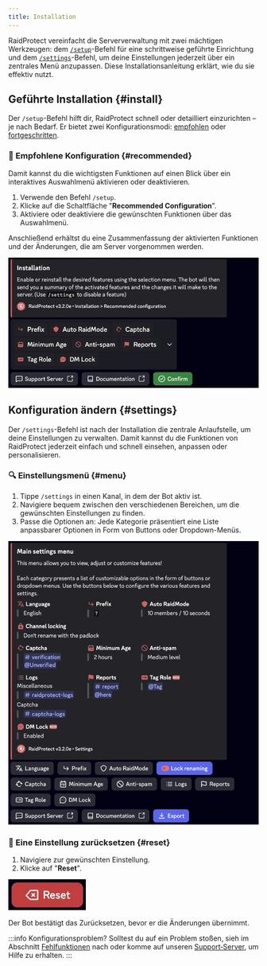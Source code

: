 ```yaml
---
title: Installation
---
```


RaidProtect vereinfacht die Serververwaltung mit zwei mächtigen Werkzeugen: dem [`/setup`](#install)-Befehl für eine schrittweise geführte Einrichtung und dem [`/settings`](#settings)-Befehl, um deine Einstellungen jederzeit über ein zentrales Menü anzupassen. Diese Installationsanleitung erklärt, wie du sie effektiv nutzt.

## Geführte Installation {#install}

Der `/setup`-Befehl hilft dir, RaidProtect schnell oder detailliert einzurichten – je nach Bedarf. Er bietet zwei Konfigurationsmodi: [empfohlen](#recommended) oder [fortgeschritten](#advanced).

### 🔧 Empfohlene Konfiguration {#recommended}

Damit kannst du die wichtigsten Funktionen auf einen Blick über ein interaktives Auswahlmenü aktivieren oder deaktivieren.

1. Verwende den Befehl `/setup`.
2. Klicke auf die Schaltfläche "**Recommended Configuration**".
3. Aktiviere oder deaktiviere die gewünschten Funktionen über das Auswahlmenü.

Anschließend erhältst du eine Zusammenfassung der aktivierten Funktionen und der Änderungen, die am Server vorgenommen werden.

![Empfohlene Konfigurations-Screenshot](../../../en/docusaurus-plugin-content-docs/current/assets/rp-setup.webp)

<!--
### 🛠️ Fortgeschrittene Konfiguration {#advanced}

Wenn du den Bot gründlicher konfigurieren möchtest, wähle die fortgeschrittene Konfiguration. Der Bot führt dich Schritt für Schritt mit klaren Erklärungen.

1. Verwende den `/setup`-Befehl.
2. Wähle die Schaltfläche "**Advanced Configuration**".
3. Jeder Schritt stellt eine Funktion, ihren Zweck und eine empfohlene Mindesteinstellung vor.
4. Mit den Schaltflächen "**Previous**" und "**Next**" kannst du vor- und zurückgehen.

Am Ende wird eine Zusammenfassung der Einstellungen angezeigt, um deine Auswahl zu bestätigen.
-->
## Konfiguration ändern {#settings}

Der `/settings`-Befehl ist nach der Installation die zentrale Anlaufstelle, um deine Einstellungen zu verwalten. Damit kannst du die Funktionen von RaidProtect jederzeit einfach und schnell einsehen, anpassen oder personalisieren.

### 🔍 Einstellungsmenü {#menu}

1. Tippe `/settings` in einen Kanal, in dem der Bot aktiv ist.
2. Navigiere bequem zwischen den verschiedenen Bereichen, um die gewünschten Einstellungen zu finden.
3. Passe die Optionen an: Jede Kategorie präsentiert eine Liste anpassbarer Optionen in Form von Buttons oder Dropdown-Menüs.

![Einstellungen-Screenshot](../../../en/docusaurus-plugin-content-docs/current/assets/rp-settings.webp)

### 🔄 Eine Einstellung zurücksetzen {#reset}

1. Navigiere zur gewünschten Einstellung.
2. Klicke auf "**Reset**".

![Screenshot der Zurücksetzen-Schaltfläche](../../../en/docusaurus-plugin-content-docs/current/assets/rp-button-reset.webp)

Der Bot bestätigt das Zurücksetzen, bevor er die Änderungen übernimmt.

:::info Konfigurationsproblem?
Solltest du auf ein Problem stoßen, sieh im Abschnitt [Fehlfunktionen](./guides/malfunctions) nach oder komme auf unseren [Support‑Server](https://raidprotect.bot/discord), um Hilfe zu erhalten.
:::
